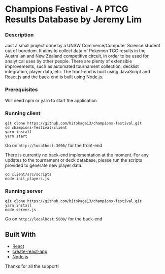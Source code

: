 # Champions Festival - A PTCG Results Database by Jeremy Lim

### Description

Just a small project done by a UNSW Commerce/Computer Science student out of boredom.
It aims to collect data of Pokemon TCG results in the Australian and New Zealand
competitive circuit, in order to be used for analytical uses by other people.
There are plenty of extensible improvements, such as automated tournament collection,
decklist integration, player data, etc.
The front-end is built using JavaScript and React.js and the back-end is built
using Node.js.

### Prerequisites

Will need npm or yarn to start the application

### Running client

```
git clone https://github.com/hitokage13/champions-festival.git
cd champions-festival/client
yarn install
yarn start
```

Go on ```http://localhost:3000/``` for the front-end

There is currently no back-end implementation at the moment.
For any updates to the tournament or deck database, please run the scripts
provided to generate new player data.

```
cd client/src/scripts
node init_players.js
```

### Running server

```
git clone https://github.com/hitokage13/champions-festival.git
yarn install
node server.js
```

Go on ```http://localhost:5000/``` for the back-end

## Built With

* [React](https://reactjs.org/)
* [create-react-app](https://facebook.github.io/create-react-app/)
* [Node.js](https://nodejs.org/en/)

Thanks for all the support!
